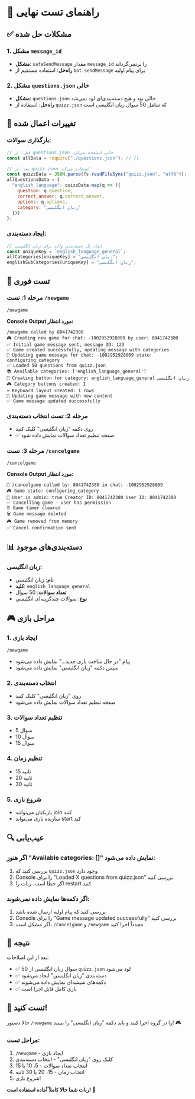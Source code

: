 # 🎯 راهنمای تست نهایی

## ✅ مشکلات حل شده

### 1. **مشکل `message_id`**
- **مشکل**: `safeSendMessage` مقدار `message_id` را برنمی‌گرداند
- **راه‌حل**: استفاده مستقیم از `bot.sendMessage` برای پیام اولیه

### 2. **مشکل `questions.json` خالی**
- **مشکل**: `questions.json` خالی بود و هیچ دسته‌بندی‌ای لود نمی‌شد
- **راه‌حل**: استفاده از `quizz.json` که شامل 50 سوال زبان انگلیسی است

## 🔧 تغییرات اعمال شده

### **بارگذاری سوالات:**
```javascript
// قبل: از questions.json خالی استفاده می‌کرد
const allData = require("./questions.json"); // {}

// بعد: از quizz.json استفاده می‌کند
const quizzData = JSON.parse(fs.readFileSync("quizz.json", "utf8"));
allQuestionsData = {
  "english_language": quizzData.map(q => ({
    question: q.question,
    correct_answer: q.correct_answer,
    options: q.options,
    category: "زبان انگلیسی"
  }))
};
```

### **ایجاد دسته‌بندی:**
```javascript
// ایجاد یک دسته‌بندی واحد برای زبان انگلیسی
const uniqueKey = `english_language_general`;
allCategories[uniqueKey] = "زبان انگلیسی";
englishSubCategories[uniqueKey] = "زبان انگلیسی";
```

## 🎯 تست فوری

### **مرحله 1: تست `/newgame`**
```
/newgame
```

**Console Output مورد انتظار:**
```
/newgame called by 8041742380
🎮 Creating new game for chat: -1002952928009 by user: 8041742380
✅ Initial game message sent, message ID: 123
✅ Game created successfully, updating message with categories
🔄 Updating game message for chat: -1002952928009 state: configuring_category
✅ Loaded 50 questions from quizz.json
📚 Available categories: ['english_language_general']
🎯 Creating button for category: english_language_general زبان انگلیسی
🎮 Category buttons created: 1
⌨️ Keyboard layout created: 1 rows
📝 Updating game message with new content
✅ Game message updated successfully
```

### **مرحله 2: تست انتخاب دسته‌بندی**
- روی دکمه "زبان انگلیسی" کلیک کنید
- ✅ صفحه تنظیم تعداد سوالات نمایش داده شود

### **مرحله 3: تست `/cancelgame`**
```
/cancelgame
```

**Console Output مورد انتظار:**
```
🎯 /cancelgame called by: 8041742380 in chat: -1002952928009
🎮 Game state: configuring_category
👤 User is admin: true Creator ID: 8041742380 User ID: 8041742380
✅ Cancelling game - user has permission
⏰ Game timer cleared
🗑️ Game message deleted
🎮 Game removed from memory
✅ Cancel confirmation sent
```

## 📊 دسته‌بندی‌های موجود

### **زبان انگلیسی:**
- **نام**: زبان انگلیسی
- **کلید**: `english_language_general`
- **تعداد سوالات**: 50 سوال
- **نوع**: سوالات چندگزینه‌ای انگلیسی

## 🎮 مراحل بازی

### **1. ایجاد بازی**
```
/newgame
```
- پیام "در حال ساخت بازی جدید..." نمایش داده می‌شود
- سپس دکمه "زبان انگلیسی" نمایش داده می‌شود

### **2. انتخاب دسته‌بندی**
- روی "زبان انگلیسی" کلیک کنید
- صفحه تنظیم تعداد سوالات نمایش داده می‌شود

### **3. تنظیم تعداد سوالات**
- 5 سوال
- 10 سوال  
- 15 سوال

### **4. تنظیم زمان**
- 15 ثانیه
- 20 ثانیه
- 30 ثانیه

### **5. شروع بازی**
- بازیکنان می‌توانند join کنند
- سازنده بازی می‌تواند start کند

## 🔍 عیب‌یابی

### **اگر هنوز "Available categories: []" نمایش داده می‌شود:**
1. بررسی کنید که `quizz.json` وجود دارد
2. Console را برای "Loaded X questions from quizz.json" بررسی کنید
3. اگر خطا است، ربات را restart کنید

### **اگر دکمه‌ها نمایش داده نمی‌شوند:**
1. بررسی کنید که پیام اولیه ارسال شده باشد
2. Console را برای "Game message updated successfully" بررسی کنید
3. اگر مشکل است، `/cancelgame` و `/newgame` مجدداً اجرا کنید

## 🎊 نتیجه

بعد از این اصلاحات:
- ✅ 50 سوال زبان انگلیسی از `quizz.json` لود می‌شود
- ✅ دسته‌بندی "زبان انگلیسی" ایجاد می‌شود
- ✅ دکمه‌های شیشه‌ای نمایش داده می‌شوند
- ✅ بازی کامل قابل اجرا است

## 🚀 تست کنید!

حالا دستور `/newgame` را در گروه اجرا کنید و باید دکمه "زبان انگلیسی" را ببینید! 🎮

### **مراحل تست:**
1. `/newgame` - ایجاد بازی
2. کلیک روی "زبان انگلیسی" - انتخاب دسته‌بندی
3. انتخاب تعداد سوالات - 5، 10 یا 15
4. انتخاب زمان - 15، 20 یا 30 ثانیه
5. شروع بازی!

**ربات شما حالا کاملاً آماده استفاده است!** 🎉
